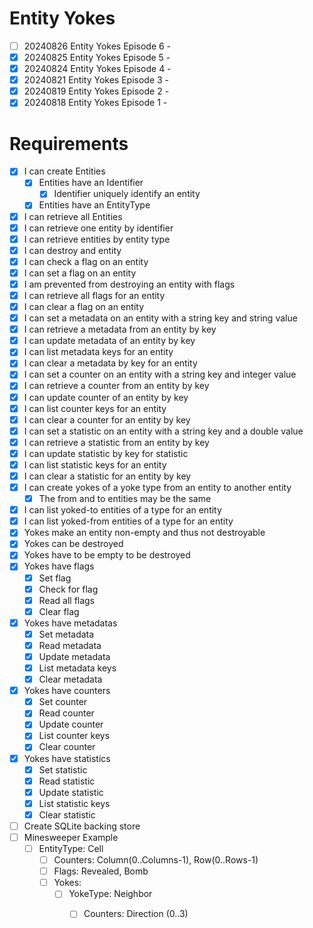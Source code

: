 # Entity Yokes

- [ ] 20240826 Entity Yokes Episode 6 - 
- [x] 20240825 Entity Yokes Episode 5 - 
- [x] 20240824 Entity Yokes Episode 4 - 
- [x] 20240821 Entity Yokes Episode 3 - 
- [x] 20240819 Entity Yokes Episode 2 - 
- [x] 20240818 Entity Yokes Episode 1 - 

# Requirements

- [x] I can create Entities
    - [x] Entities have an Identifier
        - [x] Identifier uniquely identify an entity
    - [x] Entities have an EntityType
- [x] I can retrieve all Entities
- [x] I can retrieve one entity by identifier
- [x] I can retrieve entities by entity type
- [x] I can destroy and entity
- [x] I can check a flag on an entity
- [x] I can set a flag on an entity
- [x] I am prevented from destroying an entity with flags
- [x] I can retrieve all flags for an entity
- [x] I can clear a flag on an entity
- [x] I can set a metadata on an entity with a string key and string value
- [x] I can retrieve a metadata from an entity by key
- [x] I can update metadata of an entity by key
- [x] I can list metadata keys for an entity
- [x] I can clear a metadata by key for an entity
- [x] I can set a counter on an entity with a string key and integer value
- [x] I can retrieve a counter from an entity by key
- [x] I can update counter of an entity by key
- [x] I can list counter keys for an entity
- [x] I can clear a counter for an entity by key
- [x] I can set a statistic on an entity with a string key and a double value
- [x] I can retrieve a statistic from an entity by key
- [x] I can update statistic by key for statistic
- [x] I can list statistic keys for an entity
- [x] I can clear a statistic for an entity by key 
- [x] I can create yokes of a yoke type from an entity to another entity
    - [x] The from and to entities may be the same
- [x] I can list yoked-to entities of a type for an entity
- [x] I can list yoked-from entities of a type for an entity
- [x] Yokes make an entity non-empty and thus not destroyable
- [x] Yokes can be destroyed
- [x] Yokes have to be empty to be destroyed
- [x] Yokes have flags
    - [x] Set flag
    - [x] Check for flag
    - [x] Read all flags
    - [x] Clear flag
- [x] Yokes have metadatas
    - [x] Set metadata
    - [x] Read metadata
    - [x] Update metadata
    - [x] List metadata keys
    - [x] Clear metadata
- [x] Yokes have counters
    - [x] Set counter
    - [x] Read counter
    - [x] Update counter
    - [x] List counter keys
    - [x] Clear counter
- [x] Yokes have statistics
    - [x] Set statistic
    - [x] Read statistic
    - [x] Update statistic
    - [x] List statistic keys
    - [x] Clear statistic
- [ ] Create SQLite backing store
- [ ] Minesweeper Example
    - [ ] EntityType: Cell
        - [ ] Counters: Column(0..Columns-1), Row(0..Rows-1)
        - [ ] Flags: Revealed, Bomb
        - [ ] Yokes: 
            - [ ] YokeType: Neighbor
                - [ ] Counters: Direction (0..3)

